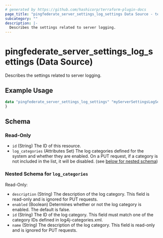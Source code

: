 ```yaml
---
# generated by https://github.com/hashicorp/terraform-plugin-docs
page_title: "pingfederate_server_settings_log_settings Data Source - terraform-provider-pingfederate"
subcategory: ""
description: |-
  Describes the settings related to server logging.
---
```


# pingfederate_server_settings_log_settings (Data Source)

Describes the settings related to server logging.

## Example Usage

```terraform
data "pingfederate_server_settings_log_settings" "myServerSettingsLogSettingsExample" {
}
```

<!-- schema generated by tfplugindocs -->
## Schema

### Read-Only

- `id` (String) The ID of this resource.
- `log_categories` (Attributes Set) The log categories defined for the system and whether they are enabled. On a PUT request, if a category is not included in the list, it will be disabled. (see [below for nested schema](#nestedatt--log_categories))

<a id="nestedatt--log_categories"></a>
### Nested Schema for `log_categories`

Read-Only:

- `description` (String) The description of the log category. This field is read-only and is ignored for PUT requests.
- `enabled` (Boolean) Determines whether or not the log category is enabled. The default is false.
- `id` (String) The ID of the log category. This field must match one of the category IDs defined in log4j-categories.xml.
- `name` (String) The description of the log category. This field is read-only and is ignored for PUT requests.
